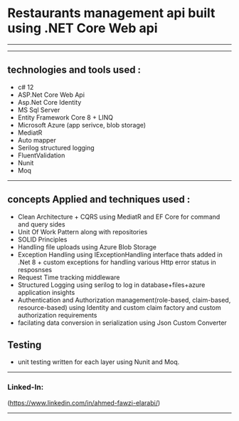 # Restaurants management api built using .NET Core Web api
***

***
## technologies and tools used :
- c# 12
- ASP.Net Core Web Api
- Asp.Net Core Identity
- MS Sql Server
- Entity Framework Core 8 + LINQ
- Microsoft Azure (app serivce, blob storage)
- MediatR
- Auto mapper
- Serilog structured logging
- FluentValidation
- Nunit
- Moq
***

## concepts Applied and techniques used :
- Clean Architecture + CQRS using MediatR and EF Core for command and query sides
- Unit Of Work Pattern along with repositories
- SOLID Principles
- Handling file uploads using Azure Blob Storage
- Exception Handling using IExceptionHandling interface thats added in .Net 8 + custom exceptions for handling various Http error status in resposnses
- Request Time tracking middleware
- Structured Logging using serilog to log in database+files+azure application insights
- Authentication and Authorization management(role-based, claim-based, resource-based) using Identity and custom claim factory and custom authorization requirements
- facilating data conversion in serialization using Json Custom Converter


## Testing 
- unit testing written for each layer using Nunit and Moq. 
***
### Linked-In: 
  (https://www.linkedin.com/in/ahmed-fawzi-elarabi/)
***

 

